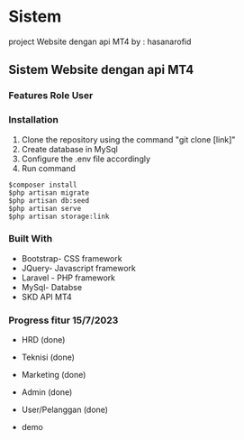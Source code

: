 # Sistem
project Website dengan api MT4
by : hasanarofid

## Sistem Website dengan api MT4

### Features Role User

### Installation
1. Clone the repository using the command "git clone [link]"
2. Create database in MySql
3. Configure the .env file accordingly
4. Run command 
```
$composer install
$php artisan migrate
$php artisan db:seed
$php artisan serve
$php artisan storage:link
```

### Built With
* Bootstrap- CSS framework
* JQuery- Javascript framework
* Laravel - PHP framework
* MySql- Databse
* SKD API MT4

### Progress fitur 15/7/2023

* HRD (done)
* Teknisi (done)
* Marketing (done)
* Admin (done)
* User/Pelanggan (done)

* demo

